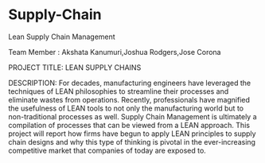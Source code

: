 # Supply-Chain
Lean Supply Chain Management

Team Member : Akshata Kanumuri,Joshua Rodgers,Jose Corona

PROJECT TITLE: LEAN SUPPLY CHAINS

DESCRIPTION: For decades, manufacturing engineers have leveraged the techniques of LEAN philosophies to streamline their processes and eliminate wastes from operations. Recently, professionals have magnified the usefulness of LEAN tools to not only the manufacturing world but to non-traditional processes as well. Supply Chain Management is ultimately a compilation of processes that can be viewed from a LEAN approach. This project will report how firms have begun to apply LEAN principles to supply chain designs and why this type of thinking is pivotal in the ever-increasing competitive market that companies of today are exposed to.
